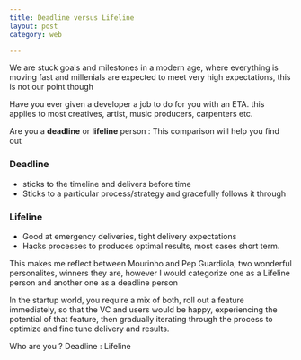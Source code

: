 ```yaml
---
title: Deadline versus Lifeline
layout: post
category: web

---
```



We are stuck goals and milestones in a modern age, where everything is moving fast and millenials are expected to meet very high expectations, this is not our point though

Have you ever given a developer a job to do for you with an ETA. this applies to most creatives, artist, music producers, carpenters etc.

Are you a **deadline** or **lifeline** person : 
This comparison will help you find out


### Deadline
- sticks to the timeline and delivers before time
- Sticks to a particular process/strategy and gracefully follows it through 

### Lifeline
- Good at emergency deliveries, tight delivery expectations
- Hacks processes to produces optimal results, most cases short term.


This makes me reflect between Mourinho and Pep Guardiola, two wonderful personalites, winners they are, however I would categorize one as a Lifeline person and another one as a deadline person

In the startup world, you require a mix of both, roll out a feature immediately, so that the VC and users would be happy, experiencing the potential of that feature, then gradually iterating through the process to optimize and fine tune delivery and results. 

Who are you ? Deadline : Lifeline

